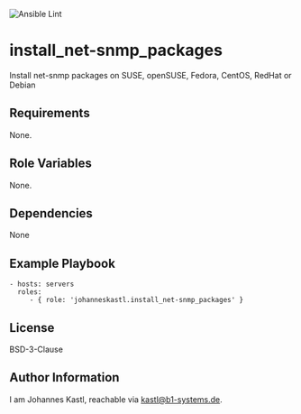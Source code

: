 ![Ansible Lint](https://github.com/johanneskastl/ansible-role-install_net-snmp_packages/workflows/Ansible%20Lint/badge.svg)

install_net-snmp_packages
=========

Install net-snmp packages on SUSE, openSUSE, Fedora, CentOS, RedHat or Debian

Requirements
------------

None.

Role Variables
--------------

None.

Dependencies
------------

None

Example Playbook
----------------

    - hosts: servers
      roles:
         - { role: 'johanneskastl.install_net-snmp_packages' }

License
-------

BSD-3-Clause

Author Information
------------------

I am Johannes Kastl, reachable via kastl@b1-systems.de.
